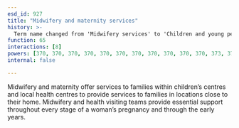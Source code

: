 ```yaml
---
esd_id: 927
title: "Midwifery and maternity services"
history: >-
  Term name changed from 'Midwifery services' to 'Children and young people - midwifery services' in version 3.00. Name changed to 'Midwifery services' in version 4.00. Add to LGSL, update description and scope notes in version 4.0.1.
function: 65
interactions: [8]
powers: [370, 370, 370, 370, 370, 370, 370, 370, 370, 370, 370, 373, 373, 373, 373, 373, 373, 373, 373, 373, 373, 373, 374, 374, 374, 374, 374, 374, 374, 374, 374, 374, 374, 385, 385, 385]
internal: false

---
```


Midwifery and maternity offer services to families within children’s centres and local health centres to provide services to families in locations close to their home.  Midwifery and health visiting teams provide essential support throughout every stage of a woman’s pregnancy and through the early years.

